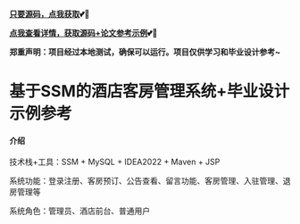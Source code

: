 **[只要源码，点我获取](https://x-x.fun/e/QCd6190386xwP)💕🤞**

**[点我查看详情，获取源码+论文参考示例](http://blog.cyrobot.top/blog/article/163)💕🤞**

**郑重声明：项目经过本地测试，确保可以运行。项目仅供学习和毕业设计参考~**


# 基于SSM的酒店客房管理系统+毕业设计示例参考

#### 介绍
技术栈+工具：SSM + MySQL + IDEA2022 + Maven + JSP

系统功能：登录注册、客房预订、公告查看、留言功能、客房管理、入驻管理、退房管理等

系统角色：管理员、酒店前台、普通用户
